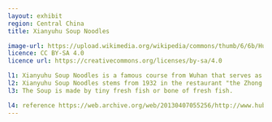 ```yaml
---
layout: exhibit
region: Central China
title: Xianyuhu Soup Noodles

image-url: https://upload.wikimedia.org/wikipedia/commons/thumb/6/6b/Hutangfen_with_Fried_Dough.jpg/1024px-Hutangfen_with_Fried_Dough.jpg
licence: CC BY-SA 4.0
licence url: https://creativecommons.org/licenses/by-sa/4.0

l1: Xianyuhu Soup Noodles is a famous course from Wuhan that serves as a pasrt of breakfast.
l2: Xianyuhu Soup Noodles stems from 1932 in the restaurant "the Zhong's Xianyuhu Soup Noodles".
l3: The Soup is made by tiny fresh fish or bone of fresh fish.

l4: reference https://web.archive.org/web/20130407055256/http://www.hubei.gov.cn/mlhb/fwxc/whxc/201206/t20120605_378416.shtml
---
```

